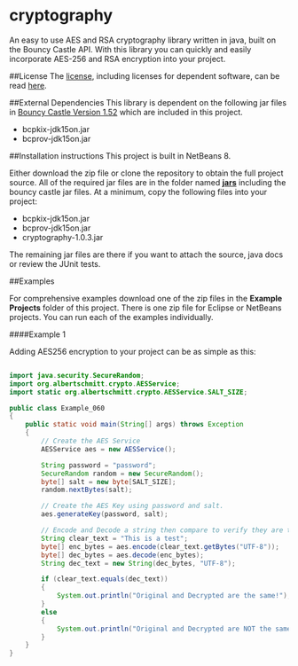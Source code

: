 # cryptography

An easy to use AES and RSA cryptography library written in java, built on the Bouncy Castle API.  With this library you can quickly and easily incorporate AES-256 and RSA encryption into your project.

##License
The [license](LICENSE.txt), including licenses for dependent software, can be read [here](LICENSE.txt).

##External Dependencies
This library is dependent on the following jar files in <a href="http://www.bouncycastle.org" target="_blank">Bouncy Castle Version 1.52</a> which are included in this project.

* bcpkix-jdk15on.jar
* bcprov-jdk15on.jar

##Installation instructions
This project is built in NetBeans 8.

Either download the zip file or clone the repository to obtain the full project source.  All of the required jar files are in the folder named [**jars**](https://github.com/acschmit/cryptography/tree/master/jars) including the bouncy castle jar files.  At a minimum, copy the following files into your project:

* bcpkix-jdk15on.jar
* bcprov-jdk15on.jar
* cryptography-1.0.3.jar

The remaining jar files are there if you want to attach the source, java docs or review the JUnit tests.


##Examples

For comprehensive examples download one of the zip files in the **Example Projects** folder of this project.  There is one zip file for Eclipse or NetBeans projects.  You can run each of the examples individually.

####Example 1

Adding AES256 encryption to your project can be as simple as this:
```java

import java.security.SecureRandom;
import org.albertschmitt.crypto.AESService;
import static org.albertschmitt.crypto.AESService.SALT_SIZE;

public class Example_060
{
	public static void main(String[] args) throws Exception
	{
		// Create the AES Service
		AESService aes = new AESService();

		String password = "password";
		SecureRandom random = new SecureRandom();
		byte[] salt = new byte[SALT_SIZE];
		random.nextBytes(salt);

		// Create the AES Key using password and salt.
		aes.generateKey(password, salt);

		// Encode and Decode a string then compare to verify they are the same.
		String clear_text = "This is a test";
		byte[] enc_bytes = aes.encode(clear_text.getBytes("UTF-8"));
		byte[] dec_bytes = aes.decode(enc_bytes);
		String dec_text = new String(dec_bytes, "UTF-8");

		if (clear_text.equals(dec_text))
		{
			System.out.println("Original and Decrypted are the same!");
		}
		else
		{
			System.out.println("Original and Decrypted are NOT the same!");
		}
	}
}
```
